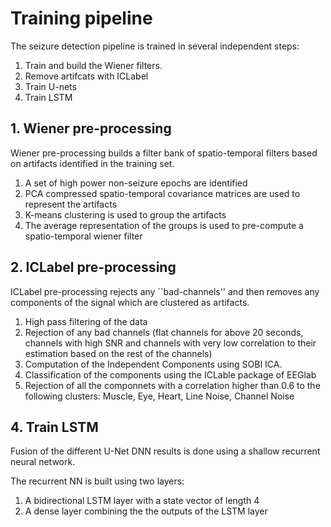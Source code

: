 # Training pipeline

The seizure detection pipeline is trained in several independent steps:

1. Train and build the Wiener filters.
2. Remove artifcats with ICLabel 
3. Train U-nets
4. Train LSTM


## 1. Wiener pre-processing

Wiener pre-processing builds a filter bank of spatio-temporal filters based on artifacts identified in the training set.

1. A set of high power non-seizure epochs are identified
2. PCA compressed spatio-temporal covariance matrices are used to represent the artifacts
3. K-means clustering is used to group the artifacts
4. The average representation of the groups is used to pre-compute a spatio-temporal wiener filter

## 2. ICLabel pre-processing

ICLabel pre-processing rejects any ``bad-channels'' and then removes any components of the signal which are clustered as artifacts.

1. High pass filtering of the data
2. Rejection of any bad channels (flat channels for above 20 seconds, channels with high SNR and channels with very low correlation to their estimation based on the rest of the channels)
3. Computation of the Independent Components using SOBI ICA.
4. Classification of the components using the ICLable package of EEGlab
5. Rejection of all the componnets with a correlation higher than 0.6 to the following clusters: Muscle, Eye, Heart, Line Noise, Channel Noise


## 4. Train LSTM
Fusion of the different U-Net DNN results is done using a shallow recurrent neural network.

The recurrent NN is built using two layers:

1. A bidirectional LSTM layer with a state vector of length 4
2. A dense layer combining the the outputs of the LSTM layer
